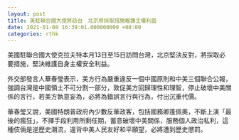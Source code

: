 ```yaml
---
layout: post
title: 美駐聯合國大使將訪台　北京將採取措施維護主權利益
date: 2021-01-08 16:39:01.000000000 +08:00
categories: rthk
---
```


美國駐聯合國大使克拉夫特本月13日至15日訪問台灣，北京堅決反對，將採取必要措施，堅決維護自身主權安全利益。

外交部發言人華春瑩表示，美方行為嚴重違反一個中國原則和中美三個聯合公報，強調台灣是中國領土不可分割一部分，敦促美方回歸理性和理智，停止破壞中美關係的言行，若美方執意妄為，必將為錯誤言行與行為，付出沉重代價。

華春瑩又說，美國特朗普政府內少數反華政客，包括國務卿蓬佩奧，不斷上演「最後的瘋狂」，不擇手段利用所剩任期，蓄意破壞中美關係，服務個人政治私利，這種伎倆是逆歷史潮流，違背中美人民友好和平願望，必將遭到歷史懲罰。
